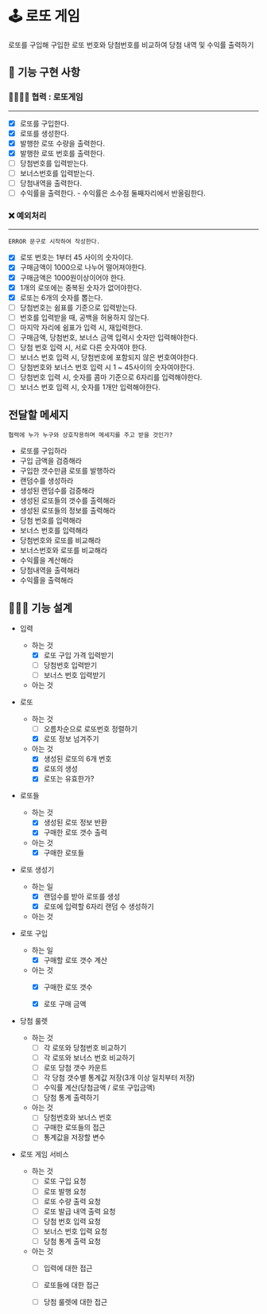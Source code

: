 # 🕹 로또 게임
로또를 구입해 구입한 로또 번호와 당첨번호를 비교하여 당첨 내역 및 수익률 출력하기

## 📝 기능 구현 사항

### 👨‍👨‍👧‍👧 협력 : 로또게임
---

- [x] 로또를 구입한다.
- [x] 로또를 생성한다.
- [x] 발행한 로또 수량을 출력한다.
- [x] 발행한 로또 번호를 출력한다.
- [ ] 당첨번호를 입력받는다.
- [ ] 보너스번호를 입력받는다.
- [ ] 당첨내역을 출력한다.
- [ ] 수익률을 출력한다. - 수익률은 소수점 둘째자리에서 반올림한다.

### ❌ 예외처리
---
~~~
ERROR 문구로 시작하여 작성한다.
~~~

- [x] 로또 번호는 1부터 45 사이의 숫자이다.
- [x] 구매금액이 1000으로 나누어 떨어져야한다.
- [x] 구매금액은 1000원이상이어야 한다.
- [x] 1개의 로또에는 중복된 숫자가 없어야한다.
- [x] 로또는 6개의 숫자를 뽑는다.
- [ ] 당첨번호는 쉼표를 기준으로 입력받는다.
- [ ] 번호를 입력받을 때, 공백을 허용하지 않는다.
- [ ] 마지막 자리에 쉼표가 입력 시, 재입력한다.
- [ ] 구매금액, 당첨번호, 보너스 금액 입력시 숫자만 입력해야한다.
- [ ] 당첨 번호 입력 시, 서로 다른 숫자여야 한다.
- [ ] 보너스 번호 입력 시, 당첨번호에 포함되지 않은 번호여야한다.
- [ ] 당첨번호와 보너스 번호 입력 시 1 ~ 45사이의 숫자여야한다.
- [ ] 당첨번호 입력 시, 숫자를 콤마 기준으로 6자리를 입력해야한다.
- [ ] 보너스 번호 입력 시, 숫자를 1개만 입력해야한다.

## 전달할 메세지
~~~
협력에 누가 누구와 상호작용하며 메세지를 주고 받을 것인가?
~~~

- 로또를 구입하라
- 구입 금액을 검증해라
- 구입한 갯수만큼 로또를 발행하라
- 랜덤수를 생성하라
- 생성된 랜덤수를 검증해라
- 생성된 로또들의 갯수를 출력해라
- 생성된 로또들의 정보를 출력해라
- 당첨 번호를 입력해라
- 보너스 번호를 입력해라
- 당첨번호와 로또를 비교해라
- 보너스번호와 로또를 비교해라
- 수익률을 계산해라
- 당첨내역을 출력해라
- 수익률을 출력해라

## 👩🏻‍💻 기능 설계

- 입력
    - 하는 것
        - [x] 로또 구입 가격 입력받기
        - [ ] 당첨번호 입력받기
        - [ ] 보너스 번호 입력받기
        
    - 아는 것

- 로또
    - 하는 것
        - [ ] 오름차순으로 로또번호 정렬하기
        - [x] 로또 정보 넘겨주기

    - 아는 것
        - [x] 생성된 로또의 6개 번호
        - [x] 로또의 생성
        - [x] 로또는 유효한가?

- 로또들
    - 하는 것
        - [x] 생성된 로또 정보 반환
        - [x] 구매한 로또 갯수 출력
    
    - 아는 것
        - [x] 구매한 로또들

- 로또 생성기
    - 하는 일
        - [x] 랜덤수를 받아 로또를 생성
        - [x] 로또에 입력할 6자리 랜덤 수 생성하기

    - 아는 것

- 로또 구입
    - 하는 일
        - [x] 구매할 로또 갯수 계산
    
    - 아는 것
        - [x] 구매한 로또 갯수
        - [x] 로또 구매 금액
        
        
- 당첨 룰렛
    - 하는 것
        - [ ] 각 로또와 당첨번호 비교하기
        - [ ] 각 로또와 보너스 번호 비교하기
        - [ ] 로또 당첨 갯수 카운트
        - [ ] 각 당첨 갯수별 통계값 저장(3개 이상 일치부터 저장)
        - [ ] 수익률 계산(당첨금액 / 로또 구입금액)
        - [ ] 당첨 통계 출력하기

    - 아는 것
        - [ ] 당첨번호와 보너스 번호
        - [ ] 구매한 로또들의 접근
        - [ ] 통계값을 저장할 변수

- 로또 게임 서비스
    - 하는 것
        - [ ] 로또 구입 요청
        - [ ] 로또 발행 요청
        - [ ] 로또 수량 출력 요청
        - [ ] 로또 발급 내역 출력 요청
        - [ ] 당첨 번호 입력 요청
        - [ ] 보너스 번호 입력 요청
        - [ ] 당첨 통계 출력 요청

    - 아는 것
        - [ ] 입력에 대한 접근
        - [ ] 로또들에 대한 접근
        - [ ] 당첨 룰렛에 대한 접근

